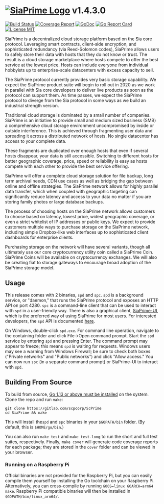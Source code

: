 # [![SiaPrime Logo](https://siaprime.net/imagestore/SPRho_256x256.png)](http://siaprime.net) v1.4.3.0

[![Build Status](https://gitlab.com/scpcorp/ScPrime/badges/master/build.svg)](https://gitlab.com/scpcorp/ScPrime/commits/master)
[![Coverage Report](https://gitlab.com/scpcorp/ScPrime/badges/master/coverage.svg)](https://gitlab.com/scpcorp/ScPrime/commits/master)
[![GoDoc](https://godoc.org/gitlab.com/scpcorp/ScPrime?status.svg)](https://godoc.org/gitlab.com/scpcorp/ScPrime)
[![Go Report Card](https://goreportcard.com/badge/gitlab.com/scpcorp/ScPrime)](https://goreportcard.com/report/gitlab.com/scpcorp/ScPrime)
[![License MIT](https://img.shields.io/badge/License-MIT-brightgreen.svg)](https://img.shields.io/badge/License-MIT-brightgreen.svg)

SiaPrime is a decentralized cloud storage platform based on the Sia core 
protocol. Leveraging smart contracts, client-side encryption, and sophisticated
redundancy (via Reed-Solomon codes), SiaPrime allows users to safely store their 
data with hosts that they do not know or trust. The result is a cloud storage 
marketplace where hosts compete to offer the best service at the lowest price. 
Hosts can include everyone from individual hobbyists up to enterprise-scale 
datacenters with excess capacity to sell. 

The SiaPrime protocol currently provides very basic storage capability. We expect
the SiaPrime product suite will begin to roll out in 2020 as we work in parallel
with Sia core developers to deliver live products as soon as the protocol can 
support them. As time passes, we expect the SiaPrime protocol to diverge from 
the Sia protocol in some ways as we build an industrial strength version.

Traditional cloud storage is dominated by a small number of companies.
SiaPrime is an initiative to provide small and medium sized business (SMB) a 
comprehensive cloud storage environment uncompromised by inside 
or outside interference. This is achieved through fragmenting user data and 
spreading it across a distributed network of hosts. No single datacenter has 
access to your complete data.

These fragments are duplicated over enough hosts that even if several hosts 
disappear, your data is still accessible. Switching to different hosts for 
better geographic coverage, price, speed or reliability is easy as hosts 
compete with each other to provide the best service offering. 

SiaPrime will offer a complete cloud storage solution for file backup, long term 
archival needs, CDN use cases as well as bridging the gap between online and 
offline strategies. The SiaPrime network allows for highly parallel data transfer, 
which when coupled with geographic targeting can significantly reduce latency
and access to your data no matter if you are storing family photos or large 
database backups.

The process of choosing hosts on the SiaPrime network allows customers to 
choose based on latency, lowest price, widest geographic coverage, or even a 
strict whitelist of IP addresses or public keys. We expect to provide customers 
multiple ways to purchase storage on the SiaPrime network, including simple 
Dropbox-like web interfaces up to sophisticated client dashboards for 
enterprise clients.

Purchasing storage on the network will have several variants, though all 
ultimately use our core cryptocurrency utility coin called a SiaPrime Coin. 
SiaPrime Coins will be available on cryptocurrency exchanges. We will also be 
creating fiat to storage gateways to encourage broad adoption of the SiaPrime 
storage model. 

Usage
-----
This release comes with 2 binaries, `spd` and `spc`. `spd` is a background
service, or "daemon," that runs the SiaPrime protocol and exposes an HTTP API on
port 4280. `spc` is a command-line client that can be used to interact with
`spd` in a user-friendly way. There is also a graphical client, [SiaPrime-UI](https://gitlab.com/scpcorp/ScPrime-UI),
which is the preferred way of using SiaPrime for most users. For interested 
developers, the `spd` API is documented [here](doc/API.md).

On Windows, double-click `spd.exe`. For command line operation, navigate to the
containing folder and click File->Open command prompt. Start the `spd` service 
by entering `spd` and pressing Enter. The command prompt may appear to freeze; 
this means `spd` is waiting for requests. Windows users may see a warning from 
Windows Firewall; be sure to check both boxes ("Private networks" and "Public 
networks") and click "Allow access." You can now run `spc` (in a separate command
prompt) or SiaPrime-UI to interact with `spd`. 

Building From Source
--------------------

To build from source, [Go 1.13 or above must be installed](https://golang.org/doc/install)
on the system. Clone the repo and run `make`:

```
git clone https://gitlab.com/scpcorp/ScPrime
cd SiaPrime && make
```

This will install the`spd` and `spc` binaries in your `$GOPATH/bin` folder.
(By default, this is `$HOME/go/bin`.)

You can also run `make test` and `make test-long` to run the short and full test
suites, respectively. Finally, `make cover` will generate code coverage reports
for each package; they are stored in the `cover` folder and can be viewed in
your browser.

### Running on a Raspberry Pi

Official binaries are not provided for the Raspberry Pi, but you can easily
compile them yourself by installing the Go toolchain on your Raspberry Pi.
Alternatively, you can cross-compile by running `GOOS=linux GOARCH=arm64 make`.
Raspberry Pi compatible binaries will then be installed in
`$GOPATH/bin/linux_arm64/`.
